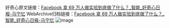 好奇心原文链接：[Facebook 拿 69 万人做实验到底做了什么？_智能_好奇心日报-马宁忆](https://www.qdaily.com/articles/1308.html)
WebArchive归档链接：[Facebook 拿 69 万人做实验到底做了什么？_智能_好奇心日报-马宁忆](http://web.archive.org/web/20180625081808/http://www.qdaily.com:80/articles/1308.html)
![image](http://ww3.sinaimg.cn/large/007d5XDply1g3v4e4nyclj30u05crkjl)